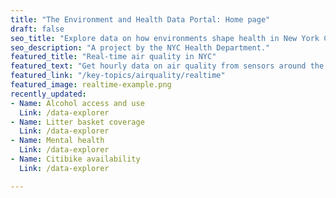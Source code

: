 ```yaml
---
title: "The Environment and Health Data Portal: Home page"
draft: false
seo_title: "Explore data on how environments shape health in New York City's neighborhoods."
seo_description: "A project by the NYC Health Department."
featured_title: "Real-time air quality in NYC"
featured_text: "Get hourly data on air quality from sensors around the city."
featured_link: "/key-topics/airquality/realtime"
featured_image: realtime-example.png
recently_updated:
- Name: Alcohol access and use
  Link: /data-explorer
- Name: Litter basket coverage
  Link: /data-explorer
- Name: Mental health
  Link: /data-explorer
- Name: Citibike availability
  Link: /data-explorer

---
```

